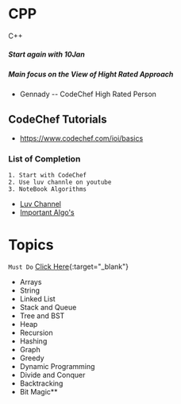 # CPP
C++
##### Start again with 10Jan 
##### Main focus on the View of Hight Rated Approach
- Gennady -- CodeChef High Rated Person 

## CodeChef Tutorials
- https://www.codechef.com/ioi/basics


### List of Completion  
```
1. Start with CodeChef 
2. Use luv channle on youtube 
3. NoteBook Algorithms 
```
- [Luv Channel ](https://www.youtube.com/playlist?list=PLauivoElc3ggagradg8MfOZreCMmXMmJ-)
- [Important Algo's](https://www.geeksforgeeks.org/top-algorithms-and-data-structures-for-competitive-programming/) 

# Topics 
```Must Do``` [Click Here](https://www.geeksforgeeks.org/must-do-coding-questions-for-companies-like-amazon-microsoft-adobe/?ref=lbp){:target="_blank"}
- Arrays
- String
- Linked List
- Stack and Queue
- Tree and BST
- Heap
- Recursion
- Hashing
- Graph
- Greedy
- Dynamic Programming
- Divide and Conquer
- Backtracking
- Bit Magic**
